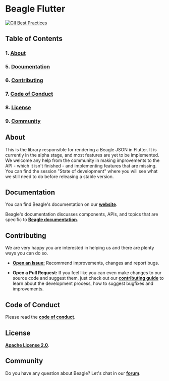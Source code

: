 # **Beagle Flutter**
[![CII Best Practices](https://bestpractices.coreinfrastructure.org/projects/5409/badge)](https://bestpractices.coreinfrastructure.org/projects/5409)

## **Table of Contents**

### 1. [**About**](#about)
### 5. [**Documentation**](#documentation)
### 6. [**Contributing**](#contributing)
### 7. [**Code of Conduct**](#code-of-conduct)
### 8. [**License**](#license)
### 9. [**Community**](#community)


## **About**
This is the library responsible for rendering a Beagle JSON in Flutter. It is currently in the alpha stage, and most features are yet to be implemented. We welcome any help from the community in making improvements to the API -
which it isn't finished - and implementing features that are missing. You can find the session "State of development" where you will see what we still need to do before releasing a stable version.

## **Documentation**

You can find Beagle's documentation on our [**website**][site].

Beagle's documentation discusses components, APIs, and topics that are specific to [**Beagle documentation**][b-docs].

[site]: https://usebeagle.io/
[b-docs]: https://docs.usebeagle.io/v1.10/flutter/overview/


## **Contributing**

We are very happy you are interested in helping us and there are plenty ways you can do so.

- [**Open an Issue:**](https://github.com/ZupIT/beagle/issues/new/choose) Recommend improvements, changes and report bugs.

- **Open a Pull Request:** If you feel like you can even make changes to our source code and suggest them, just check out our [**contributing guide**]( https://github.com/ZupIT/beagle-flutter/blob/main/CONTRIBUTING.md) to learn about the development process, how to suggest bugfixes and improvements.

## **Code of Conduct**

Please read the [**code of conduct**](https://github.com/ZupIT/beagle-flutter/blob/main/CODE_OF_CONDUCT.md).

## **License**

[**Apache License 2.0**]( https://github.com/ZupIT/beagle-ios/blob/main/LICENSE.txt).


## **Community**
Do you have any question about Beagle? Let's chat in our [**forum**](https://forum.zup.com.br/). 
